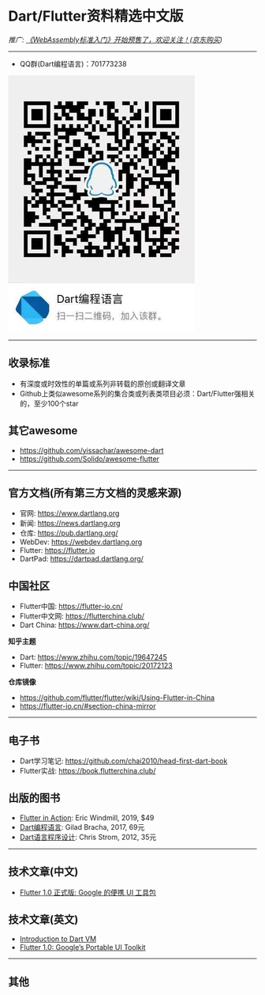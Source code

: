 # Dart/Flutter资料精选中文版

*推广: [《WebAssembly标准入门》开始预售了，欢迎关注！](https://www.epubit.com/book/detail/40619)([京东购买](https://item.jd.com/12499372.html))*

----

- QQ群(Dart编程语言)：701773238

![](qq-qun-dart.jpg)

----

## 收录标准

- 有深度或时效性的单篇或系列非转载的原创或翻译文章
- Github上类似awesome系列的集合类或列表类项目必须：Dart/Flutter强相关的，至少100个star

## 其它awesome

- https://github.com/yissachar/awesome-dart
- https://github.com/Solido/awesome-flutter

----

## 官方文档(所有第三方文档的灵感来源)

- 官网: https://www.dartlang.org
- 新闻: https://news.dartlang.org
- 仓库: https://pub.dartlang.org/
- WebDev: https://webdev.dartlang.org
- Flutter: https://flutter.io
- DartPad: https://dartpad.dartlang.org/

## 中国社区

- Flutter中国: https://flutter-io.cn/
- Flutter中文网: https://flutterchina.club/
- Dart China: https://www.dart-china.org/

**知乎主题**

- Dart: https://www.zhihu.com/topic/19647245
- Flutter: https://www.zhihu.com/topic/20172123

**仓库镜像**

- https://github.com/flutter/flutter/wiki/Using-Flutter-in-China
- https://flutter-io.cn/#section-china-mirror

----

## 电子书

- Dart学习笔记: https://github.com/chai2010/head-first-dart-book
- Flutter实战: https://book.flutterchina.club/

## 出版的图书

- [Flutter in Action](https://www.manning.com/books/flutter-in-action): Eric Windmill, 2019, $49
- [Dart编程语言](http://product.china-pub.com/6027729): Gilad Bracha, 2017, 69元
- [Dart语言程序设计](http://product.china-pub.com/3021756): Chris Strom, 2012, 35元

-----

## 技术文章(中文)

- [Flutter 1.0 正式版: Google 的便携 UI 工具包](https://mp.weixin.qq.com/s/hCIN42OMmmc6HkOveegwWQ)


## 技术文章(英文)

- [Introduction to Dart VM](https://mrale.ph/dartvm/)
- [Flutter 1.0: Google’s Portable UI Toolkit](https://developers.googleblog.com/2018/12/flutter-10-googles-portable-ui-toolkit.html)


-----

## 其他
